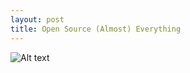 ```yaml
---
layout: post
title: Open Source (Almost) Everything
---
```

![Alt text](http://24.media.tumblr.com/tumblr_lleekk7T9G1qkngs1o1_1280.jpg)
